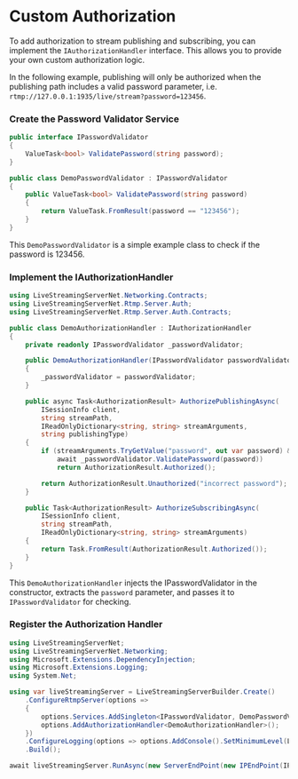# Custom Authorization

To add authorization to stream publishing and subscribing, you can implement the `IAuthorizationHandler` interface. This allows you to provide your own custom authorization logic.

In the following example, publishing will only be authorized when the publishing path includes a valid password parameter, i.e. `rtmp://127.0.0.1:1935/live/stream?password=123456`.

### Create the Password Validator Service

```cs linenums="1"
public interface IPasswordValidator
{
    ValueTask<bool> ValidatePassword(string password);
}

public class DemoPasswordValidator : IPasswordValidator
{
    public ValueTask<bool> ValidatePassword(string password)
    {
        return ValueTask.FromResult(password == "123456");
    }
}
```

This `DemoPasswordValidator` is a simple example class to check if the password is 123456.

### Implement the IAuthorizationHandler

```cs linenums="1"
using LiveStreamingServerNet.Networking.Contracts;
using LiveStreamingServerNet.Rtmp.Server.Auth;
using LiveStreamingServerNet.Rtmp.Server.Auth.Contracts;

public class DemoAuthorizationHandler : IAuthorizationHandler
{
    private readonly IPasswordValidator _passwordValidator;

    public DemoAuthorizationHandler(IPasswordValidator passwordValidator)
    {
        _passwordValidator = passwordValidator;
    }

    public async Task<AuthorizationResult> AuthorizePublishingAsync(
        ISessionInfo client,
        string streamPath,
        IReadOnlyDictionary<string, string> streamArguments,
        string publishingType)
    {
        if (streamArguments.TryGetValue("password", out var password) &&
            await _passwordValidator.ValidatePassword(password))
            return AuthorizationResult.Authorized();

        return AuthorizationResult.Unauthorized("incorrect password");
    }

    public Task<AuthorizationResult> AuthorizeSubscribingAsync(
        ISessionInfo client,
        string streamPath,
        IReadOnlyDictionary<string, string> streamArguments)
    {
        return Task.FromResult(AuthorizationResult.Authorized());
    }
}
```

This `DemoAuthorizationHandler` injects the IPasswordValidator in the constructor, extracts the `password` parameter, and passes it to `IPasswordValidator` for checking.

### Register the Authorization Handler

```cs linenums="1"
using LiveStreamingServerNet;
using LiveStreamingServerNet.Networking;
using Microsoft.Extensions.DependencyInjection;
using Microsoft.Extensions.Logging;
using System.Net;

using var liveStreamingServer = LiveStreamingServerBuilder.Create()
    .ConfigureRtmpServer(options =>
    {
        options.Services.AddSingleton<IPasswordValidator, DemoPasswordValidator>();
        options.AddAuthorizationHandler<DemoAuthorizationHandler>();
    })
    .ConfigureLogging(options => options.AddConsole().SetMinimumLevel(LogLevel.Debug))
    .Build();

await liveStreamingServer.RunAsync(new ServerEndPoint(new IPEndPoint(IPAddress.Any, 1935), false));
```
